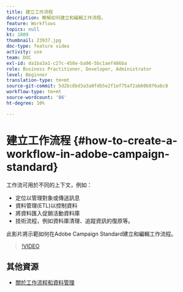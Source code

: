 ```yaml
---
title: 建立工作流程
description: 瞭解如何建立和編輯工作流程。
feature: Workflows
topics: null
kt: 1809
thumbnail: 23937.jpg
doc-type: feature video
activity: use
team: DOC
exl-id: da1ba3a1-c27c-458e-ba96-5bc1aef486ba
role: Business Practitioner, Developer, Administrator
level: Beginner
translation-type: tm+mt
source-git-commit: 5d2bc8bd3a3a0fdb5e2f1ef75af2ab60b8f6abc8
workflow-type: tm+mt
source-wordcount: '86'
ht-degree: 10%

---
```


# 建立工作流程 {#how-to-create-a-workflow-in-adobe-campaign-standard}

工作流可用於不同的上下文，例如：

* 定位以管理對象或傳送訊息
* 資料管理(ETL)以控制資料
* 將資料匯入促銷活動資料庫
* 技術流程，例如資料庫清理、追蹤資訊的復原等。

此影片將示範如何在Adobe Campaign Standard建立和編輯工作流程。

>[!VIDEO](https://video.tv.adobe.com/v/23937?quality=12)

## 其他資源

* [關於工作流程和資料管理](https://docs.adobe.com/content/help/en/campaign-standard/using/managing-processes-and-data/about-workflows-and-data-management/discovering-workflows.html)
